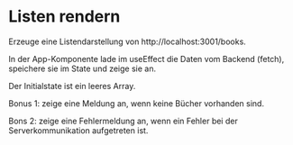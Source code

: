 # Listen rendern

Erzeuge eine Listendarstellung von http://localhost:3001/books.

In der App-Komponente lade im useEffect die Daten vom Backend (fetch), speichere sie im State und zeige sie an.

Der Initialstate ist ein leeres Array.

Bonus 1: zeige eine Meldung an, wenn keine Bücher vorhanden sind.

Bons 2: zeige eine Fehlermeldung an, wenn ein Fehler bei der Serverkommunikation aufgetreten ist.